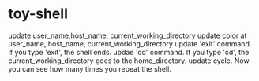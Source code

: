# toy-shell

update user_name,host_name, current_working_directory
update color at user_name, host_name, current_working_directory
update 'exit' command. If you type 'exit', the shell ends.
updae 'cd' command. If you type 'cd', the current_working_directory goes to the home_directory.
update cycle. Now you can see how many times you repeat the shell.
